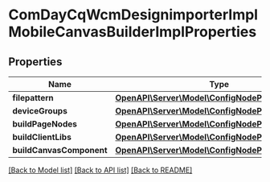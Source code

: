 # ComDayCqWcmDesignimporterImplMobileCanvasBuilderImplProperties

## Properties
Name | Type | Description | Notes
------------ | ------------- | ------------- | -------------
**filepattern** | [**OpenAPI\Server\Model\ConfigNodePropertyString**](ConfigNodePropertyString.md) |  | [optional] 
**deviceGroups** | [**OpenAPI\Server\Model\ConfigNodePropertyArray**](ConfigNodePropertyArray.md) |  | [optional] 
**buildPageNodes** | [**OpenAPI\Server\Model\ConfigNodePropertyBoolean**](ConfigNodePropertyBoolean.md) |  | [optional] 
**buildClientLibs** | [**OpenAPI\Server\Model\ConfigNodePropertyBoolean**](ConfigNodePropertyBoolean.md) |  | [optional] 
**buildCanvasComponent** | [**OpenAPI\Server\Model\ConfigNodePropertyBoolean**](ConfigNodePropertyBoolean.md) |  | [optional] 

[[Back to Model list]](../README.md#documentation-for-models) [[Back to API list]](../README.md#documentation-for-api-endpoints) [[Back to README]](../README.md)


